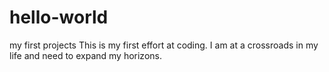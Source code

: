 # hello-world
my first projects
This is my first effort at coding.  I am at a crossroads in my life and need to expand my horizons.
